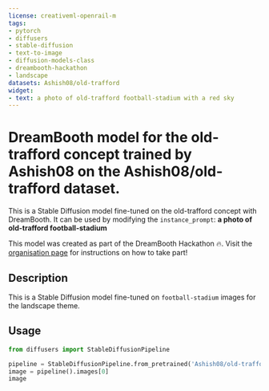 ```yaml
---
license: creativeml-openrail-m
tags:
- pytorch
- diffusers
- stable-diffusion
- text-to-image
- diffusion-models-class
- dreambooth-hackathon
- landscape
datasets: Ashish08/old-trafford
widget:
- text: a photo of old-trafford football-stadium with a red sky
---
```


# DreamBooth model for the old-trafford concept trained by Ashish08 on the Ashish08/old-trafford dataset.

This is a Stable Diffusion model fine-tuned on the old-trafford concept with DreamBooth. It can be used by modifying the `instance_prompt`: **a photo of old-trafford football-stadium**

This model was created as part of the DreamBooth Hackathon 🔥. Visit the [organisation page](https://huggingface.co/dreambooth-hackathon) for instructions on how to take part!

## Description


This is a Stable Diffusion model fine-tuned on `football-stadium` images for the landscape theme.


## Usage

```python
from diffusers import StableDiffusionPipeline

pipeline = StableDiffusionPipeline.from_pretrained('Ashish08/old-trafford-football-stadium')
image = pipeline().images[0]
image
```
